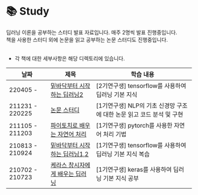 📚 Study
====================
딥러닝 이론을 공부하는 스터디 발표 자료입니다. 매주 2명씩 발표 진행중입니다. <br>
책을 사용한 스터디 외에 논문을 읽고 공부하는 논문 스터디도 진행중입니다. <br>
<br>

- 각 책에 대한 세부사항은 해당  디렉토리에 있습니다.

|날짜|제목|학습 내용|
|----|----|----|
|220405 - |[밑바닥부터 시작하는 딥러닝2](https://github.com/ssu-humane/Study/tree/main/%EB%B0%91%EB%B0%94%EB%8B%A5%EB%B6%80%ED%84%B0%20%EC%8B%9C%EC%9E%91%ED%95%98%EB%8A%94%20%EB%94%A5%EB%9F%AC%EB%8B%9D)|[2기연구생] tensorflow를 사용하여 딥러닝 기본 지식 |
|211231 - 220225|[논문 스터디](https://github.com/ssu-humane/Study/tree/main/%EB%85%BC%EB%AC%B8%20%EC%8A%A4%ED%84%B0%EB%94%94)|[1기연구생] NLP의 기초 신경망 구조에 대한 논문 읽고 코드 분석 및 구현|
|211105 - 211203|[파이토치로 배우는 자연어 처리](https://github.com/ssu-humane/Study/tree/main/%ED%8C%8C%EC%9D%B4%ED%86%A0%EC%B9%98%EB%A1%9C%20%EB%B0%B0%EC%9A%B0%EB%8A%94%20%EC%9E%90%EC%97%B0%EC%96%B4%20%EC%B2%98%EB%A6%AC)|[1기연구생] pytorch를 사용한 자연어 처리 기법|
|210813 - 210924|[밑바닥부터 시작하는 딥러닝1,2](https://github.com/ssu-humane/Study/tree/main/%EB%B0%91%EB%B0%94%EB%8B%A5%EB%B6%80%ED%84%B0%20%EC%8B%9C%EC%9E%91%ED%95%98%EB%8A%94%20%EB%94%A5%EB%9F%AC%EB%8B%9D)|[1기연구생] tensorflow를 사용하여 딥러닝 기본 지식 복습|
|210702 - 210723|[케라스 창시자에게 배우는 딥러닝](https://github.com/ssu-humane/Study/tree/main/%EC%BC%80%EB%9D%BC%EC%8A%A4%20%EC%B0%BD%EC%8B%9C%EC%9E%90%EC%97%90%EA%B2%8C%20%EB%B0%B0%EC%9A%B0%EB%8A%94%20%EB%94%A5%EB%9F%AC%EB%8B%9D)|[1기연구생] keras를 사용하여 딥러닝 기본 지식 공부|
